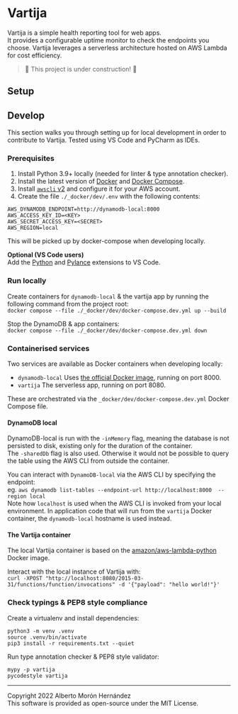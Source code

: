 # Vartija
Vartija is a simple health reporting tool for web apps.  
It provides a configurable uptime monitor to check the endpoints you choose. 
Vartija leverages a serverless architecture hosted on AWS Lambda for cost efficiency.

> :construction: This project is under construction! :construction:


## Setup


## Develop
This section walks you through setting up for local development in order to contribute to Vartija. 
Tested using VS Code and PyCharm as IDEs.

### Prerequisites
1. Install Python 3.9+ locally (needed for linter & type annotation checker).
2. Install the latest version of [Docker](docs.docker.com/engine/install/ubuntu/) and [Docker Compose](https://docs.docker.com/compose/install/).
3. Install [`awscli` v2](docs.aws.amazon.com/cli/latest/userguide/getting-started-install.html) and configure it for your AWS account.
4. Create the file `./_docker/dev/.env` with the following contents:
```
AWS_DYNAMODB_ENDPOINT=http://dynamodb-local:8000
AWS_ACCESS_KEY_ID=<KEY>
AWS_SECRET_ACCESS_KEY=<SECRET>
AWS_REGION=local
```
This will be picked up by docker-compose when developing locally.

**Optional (VS Code users)**  
Add the [Python](https://marketplace.visualstudio.com/items?itemName=ms-python.python) and 
[Pylance](https://marketplace.visualstudio.com/items?itemName=ms-python.vscode-pylance) extensions
to VS Code.

### Run locally
Create containers for `dynamodb-local` & the vartija app by running the following command from the project root:  
`docker compose --file ./_docker/dev/docker-compose.dev.yml up --build`

Stop the DynamoDB & app containers:  
`docker compose --file ./_docker/dev/docker-compose.dev.yml down`

### Containerised services
Two services are available as Docker containers when developing locally:  
- `dynamodb-local` Uses [the official Docker image](https://hub.docker.com/r/amazon/dynamodb-local/), running on port 8000.
- `vartija` The serverless app, running on port 8080.

These are orchestrated via the `_docker/dev/docker-compose.dev.yml` Docker Compose file.

#### DynamoDB local
DynamoDB-local is run with the `-inMemory` flag, meaning the database is not 
persisted to disk, existing only for the duration of the container.  
The `-sharedDb` flag is also used. Otherwise it would not be possible to query 
the table using the AWS CLI from outside the container.

You can interact with `DynamoDB-local` via the AWS CLI by specifying the endpoint:  
eg. `aws dynamodb list-tables --endpoint-url http://localhost:8000  --region local`  
Note how `localhost` is used when the AWS CLI is invoked from your local environment. 
In application code that will run from the `vartija` Docker container, the 
`dynamodb-local` hostname is used instead.

#### The Vartija container
The local Vartija container is based on the [amazon/aws-lambda-python](https://hub.docker.com/r/amazon/aws-lambda-python) Docker image. 

Interact with the local instance of Vartija with:  
`curl -XPOST "http://localhost:8080/2015-03-31/functions/function/invocations" -d '{"payload": "hello world!"}'`

### Check typings & PEP8 style compliance
Create a virtualenv and install dependencies:
```
python3 -m venv .venv
source .venv/bin/activate
pip3 install -r requirements.txt --quiet
```

Run type annotation checker & PEP8 style validator:
```
mypy -p vartija
pycodestyle vartija
```


---
Copyright 2022 Alberto Morón Hernández  
This software is provided as open-source under the MIT License.